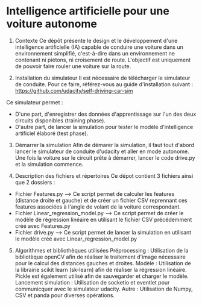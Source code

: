 # Intelligence artificielle pour une voiture autonome

1) Contexte
Ce dépôt présente le design et le développement d'une intelligence artificielle (IA) capable de conduire une voiture dans un environnement simplifié, c'est-à-dire dans un environnement ne contenant ni piétons, ni croisement de route. L'objectif est uniquement de pouvoir faire rouler une voiture sur la route.

2) Installation du simulateur
Il est nécessaire de télécharger le simulateur de conduite. Pour ce faire, référez-vous au guide d'installation suivant : https://github.com/udacity/self-driving-car-sim

Ce simulateur permet :
- D'une part, d'enregistrer des données d'apprentissage sur l'un des deux circuits disponibles (training phase).
- D'autre part, de lancer la simulation pour tester le modèle d'intelligence artificiel élaboré (test phase).

3) Démarrer la simulation 
Afin de démarer la simulation, il faut tout d'abord lancer le simulateur de conduite d'udacity et aller en mode autonome. Une fois la voiture sur le circuit prête à démarrer, lancer le code drive.py et la simulation commence.

4) Description des fichiers et répertoires
Ce dépot contient 3 fichiers ainsi que 2 dossiers : 
- Fichier Features.py --> Ce script permet de calculer les features (distance droite et gauche) et de créer un fichier CSV reprennant ces features associées à l'angle de volant de la voiture correspondant.
- Fichier Linear_regression_model.py --> Ce script permet de créer le modèle de régression linéaire en utilisant le fichier CSV précédemment créé avec Features.py
- Fichier drive.py --> Ce script permet de lancer la simulation en utilisant le modèle créé avec Linear_regression_model.py

5) Algorithmes et bibliothèques utilisées
Préprocessing : Utilisation de la bibliotèque openCV afin de réaliser le traitement d'image nécessaire pour le calcul des distances gauches et droites.
Modèle : Utilisation de la librairie scikit learn (sk-learn) afin de réaliser la régression linéaire. Pickle est également utilisé afin de sauvegarder et charger le modèle.
Lancement simulation : Utilisation de socketio et eventlet pour communicquer avec le simulateur udacity. 
Autre : Utilisation de Numpy, CSV et panda pour diverses opérations.
